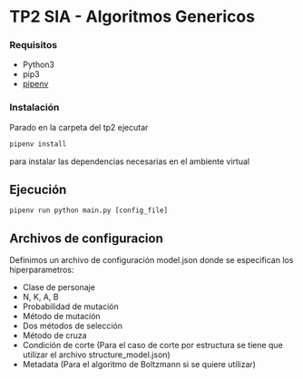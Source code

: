 # TP2 SIA - Algoritmos Genericos

### Requisitos

- Python3
- pip3
- [pipenv](https://pypi.org/project/pipenv/)

### Instalación

Parado en la carpeta del tp2 ejecutar

```sh
pipenv install
```

para instalar las dependencias necesarias en el ambiente virtual

## Ejecución

```
pipenv run python main.py [config_file]
```

## Archivos de configuracion
Definimos un archivo de configuración model.json donde se especifican los hiperparametros:
- Clase de personaje
- N, K, A, B 
- Probabilidad de mutación
- Método de mutación
- Dos métodos de selección
- Método de cruza
- Condición de corte (Para el caso de corte por estructura se tiene que utilizar el archivo structure_model.json)
- Metadata (Para el algoritmo de Boltzmann si se quiere utilizar)



